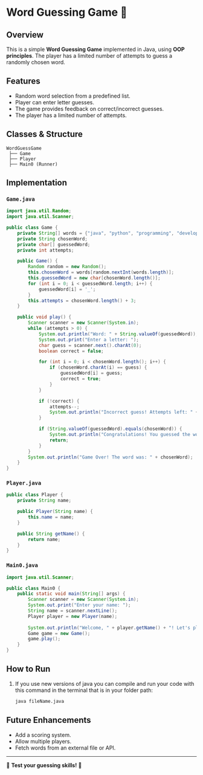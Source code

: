 # Word Guessing Game 🎯

## Overview
This is a simple **Word Guessing Game** implemented in Java, using **OOP principles**. The player has a limited number of attempts to guess a randomly chosen word.

## Features
- Random word selection from a predefined list.
- Player can enter letter guesses.
- The game provides feedback on correct/incorrect guesses.
- The player has a limited number of attempts.

## Classes & Structure
```plaintext
WordGuessGame
 ├── Game
 ├── Player
 ├── Main0 (Runner)
```

## Implementation

### `Game.java`
```java
import java.util.Random;
import java.util.Scanner;

public class Game {
    private String[] words = {"java", "python", "programming", "developer", "object"};
    private String chosenWord;
    private char[] guessedWord;
    private int attempts;

    public Game() {
        Random random = new Random();
        this.chosenWord = words[random.nextInt(words.length)];
        this.guessedWord = new char[chosenWord.length()];
        for (int i = 0; i < guessedWord.length; i++) {
            guessedWord[i] = '_';
        }
        this.attempts = chosenWord.length() + 3;
    }

    public void play() {
        Scanner scanner = new Scanner(System.in);
        while (attempts > 0) {
            System.out.println("Word: " + String.valueOf(guessedWord));
            System.out.print("Enter a letter: ");
            char guess = scanner.next().charAt(0);
            boolean correct = false;

            for (int i = 0; i < chosenWord.length(); i++) {
                if (chosenWord.charAt(i) == guess) {
                    guessedWord[i] = guess;
                    correct = true;
                }
            }

            if (!correct) {
                attempts--;
                System.out.println("Incorrect guess! Attempts left: " + attempts);
            }

            if (String.valueOf(guessedWord).equals(chosenWord)) {
                System.out.println("Congratulations! You guessed the word: " + chosenWord);
                return;
            }
        }
        System.out.println("Game Over! The word was: " + chosenWord);
    }
}
```

### `Player.java`
```java
public class Player {
    private String name;

    public Player(String name) {
        this.name = name;
    }

    public String getName() {
        return name;
    }
}
```

### `Main0.java`
```java
import java.util.Scanner;

public class Main0 {
    public static void main(String[] args) {
        Scanner scanner = new Scanner(System.in);
        System.out.print("Enter your name: ");
        String name = scanner.nextLine();
        Player player = new Player(name);
        
        System.out.println("Welcome, " + player.getName() + "! Let's play Word Guessing Game.");
        Game game = new Game();
        game.play();
    }
}
```

## How to Run
1. If you use new versions of java you can compile and run your code with this command in the terminal that is in your folder path:
   ```bash
   java fileName.java
   ```

## Future Enhancements
- Add a scoring system.
- Allow multiple players.
- Fetch words from an external file or API.

---
🧠 **Test your guessing skills!** 🎯
